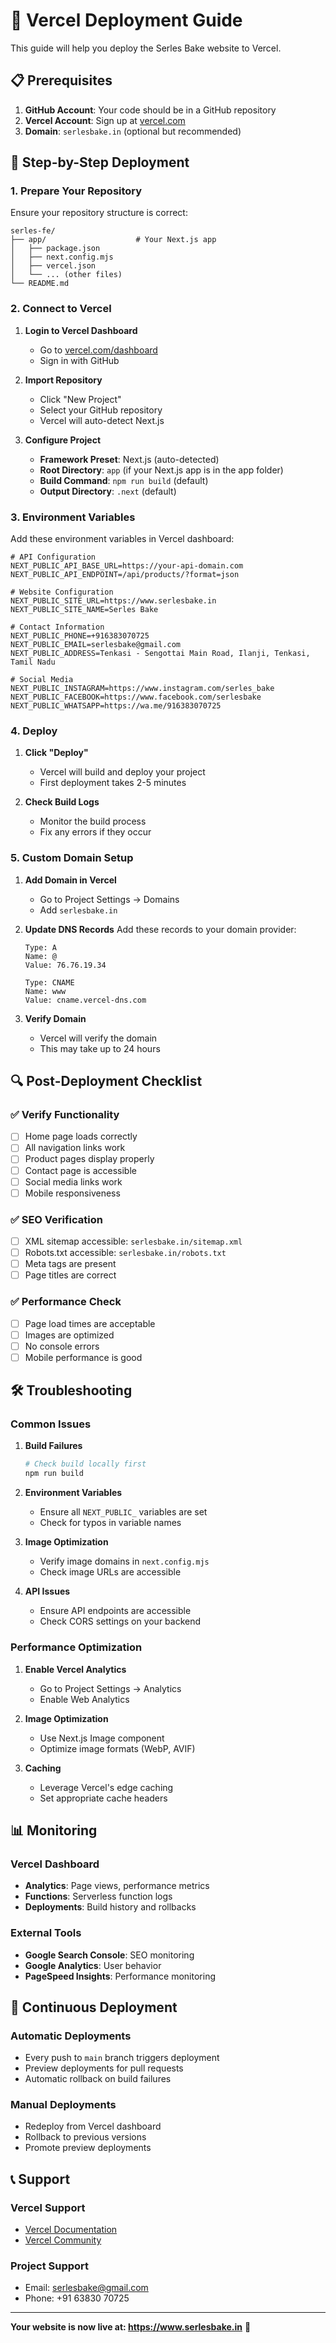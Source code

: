 # 🚀 Vercel Deployment Guide

This guide will help you deploy the Serles Bake website to Vercel.

## 📋 Prerequisites

1. **GitHub Account**: Your code should be in a GitHub repository
2. **Vercel Account**: Sign up at [vercel.com](https://vercel.com)
3. **Domain**: `serlesbake.in` (optional but recommended)

## 🔧 Step-by-Step Deployment

### 1. Prepare Your Repository

Ensure your repository structure is correct:
```
serles-fe/
├── app/                    # Your Next.js app
│   ├── package.json
│   ├── next.config.mjs
│   ├── vercel.json
│   └── ... (other files)
└── README.md
```

### 2. Connect to Vercel

1. **Login to Vercel Dashboard**
   - Go to [vercel.com/dashboard](https://vercel.com/dashboard)
   - Sign in with GitHub

2. **Import Repository**
   - Click "New Project"
   - Select your GitHub repository
   - Vercel will auto-detect Next.js

3. **Configure Project**
   - **Framework Preset**: Next.js (auto-detected)
   - **Root Directory**: `app` (if your Next.js app is in the app folder)
   - **Build Command**: `npm run build` (default)
   - **Output Directory**: `.next` (default)

### 3. Environment Variables

Add these environment variables in Vercel dashboard:

```env
# API Configuration
NEXT_PUBLIC_API_BASE_URL=https://your-api-domain.com
NEXT_PUBLIC_API_ENDPOINT=/api/products/?format=json

# Website Configuration
NEXT_PUBLIC_SITE_URL=https://www.serlesbake.in
NEXT_PUBLIC_SITE_NAME=Serles Bake

# Contact Information
NEXT_PUBLIC_PHONE=+916383070725
NEXT_PUBLIC_EMAIL=serlesbake@gmail.com
NEXT_PUBLIC_ADDRESS=Tenkasi - Sengottai Main Road, Ilanji, Tenkasi, Tamil Nadu

# Social Media
NEXT_PUBLIC_INSTAGRAM=https://www.instagram.com/serles_bake
NEXT_PUBLIC_FACEBOOK=https://www.facebook.com/serlesbake
NEXT_PUBLIC_WHATSAPP=https://wa.me/916383070725
```

### 4. Deploy

1. **Click "Deploy"**
   - Vercel will build and deploy your project
   - First deployment takes 2-5 minutes

2. **Check Build Logs**
   - Monitor the build process
   - Fix any errors if they occur

### 5. Custom Domain Setup

1. **Add Domain in Vercel**
   - Go to Project Settings → Domains
   - Add `serlesbake.in`

2. **Update DNS Records**
   Add these records to your domain provider:
   ```
   Type: A
   Name: @
   Value: 76.76.19.34
   
   Type: CNAME
   Name: www
   Value: cname.vercel-dns.com
   ```

3. **Verify Domain**
   - Vercel will verify the domain
   - This may take up to 24 hours

## 🔍 Post-Deployment Checklist

### ✅ Verify Functionality
- [ ] Home page loads correctly
- [ ] All navigation links work
- [ ] Product pages display properly
- [ ] Contact page is accessible
- [ ] Social media links work
- [ ] Mobile responsiveness

### ✅ SEO Verification
- [ ] XML sitemap accessible: `serlesbake.in/sitemap.xml`
- [ ] Robots.txt accessible: `serlesbake.in/robots.txt`
- [ ] Meta tags are present
- [ ] Page titles are correct

### ✅ Performance Check
- [ ] Page load times are acceptable
- [ ] Images are optimized
- [ ] No console errors
- [ ] Mobile performance is good

## 🛠️ Troubleshooting

### Common Issues

1. **Build Failures**
   ```bash
   # Check build locally first
   npm run build
   ```

2. **Environment Variables**
   - Ensure all `NEXT_PUBLIC_` variables are set
   - Check for typos in variable names

3. **Image Optimization**
   - Verify image domains in `next.config.mjs`
   - Check image URLs are accessible

4. **API Issues**
   - Ensure API endpoints are accessible
   - Check CORS settings on your backend

### Performance Optimization

1. **Enable Vercel Analytics**
   - Go to Project Settings → Analytics
   - Enable Web Analytics

2. **Image Optimization**
   - Use Next.js Image component
   - Optimize image formats (WebP, AVIF)

3. **Caching**
   - Leverage Vercel's edge caching
   - Set appropriate cache headers

## 📊 Monitoring

### Vercel Dashboard
- **Analytics**: Page views, performance metrics
- **Functions**: Serverless function logs
- **Deployments**: Build history and rollbacks

### External Tools
- **Google Search Console**: SEO monitoring
- **Google Analytics**: User behavior
- **PageSpeed Insights**: Performance monitoring

## 🔄 Continuous Deployment

### Automatic Deployments
- Every push to `main` branch triggers deployment
- Preview deployments for pull requests
- Automatic rollback on build failures

### Manual Deployments
- Redeploy from Vercel dashboard
- Rollback to previous versions
- Promote preview deployments

## 📞 Support

### Vercel Support
- [Vercel Documentation](https://vercel.com/docs)
- [Vercel Community](https://github.com/vercel/vercel/discussions)

### Project Support
- Email: serlesbake@gmail.com
- Phone: +91 63830 70725

---

**Your website is now live at: https://www.serlesbake.in** 🎉 